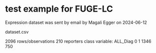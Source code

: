 test example for FUGE-LC
=======================
Expression dataset
was sent by email by Magali Egger on 2024-06-12

dataset.csv

2096 rows/observations
210 reporters
class variable: ALL_Diag
   0    1
1346  750




